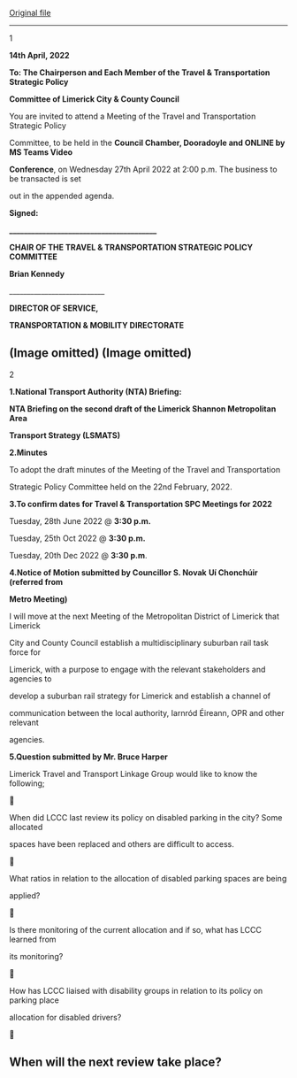 [Original file](https://www.limerick.ie/sites/default/files/media/documents/2022-04/agenda-travel-transportation-spc-meeting-27th-april-2022.pdf)

---
1

**14th April, 2022**

**To: The Chairperson and Each Member of the Travel & Transportation Strategic Policy**

**Committee of Limerick City & County Council**

You are invited to attend a Meeting of the Travel and Transportation Strategic Policy

Committee, to be held in the **Council Chamber, Dooradoyle and ONLINE by MS Teams Video**

**Conference**, on Wednesday 27th April 2022 at 2:00 p.m. The business to be transacted is set

out in the appended agenda.

**Signed:**

**\_\_\_\_\_\_\_\_\_\_\_\_\_\_\_\_\_\_\_\_\_\_\_\_\_\_\_\_\_\_\_\_\_\_\_\_\_\_\_\_**

**CHAIR OF THE TRAVEL & TRANSPORTATION STRATEGIC POLICY COMMITTEE**

**Brian Kennedy**

\_\_\_\_\_\_\_\_\_\_\_\_\_\_\_\_\_\_\_\_\_\_\_\_\_\_\_

**DIRECTOR OF SERVICE,**

**TRANSPORTATION & MOBILITY DIRECTORATE**

(Image omitted)
(Image omitted)
---
2

**1.National Transport Authority (NTA) Briefing:**

**NTA Briefing on the second draft of the Limerick Shannon Metropolitan Area**

**Transport Strategy (LSMATS)**

**2.Minutes**

To adopt the draft minutes of the Meeting of the Travel and Transportation

Strategic Policy Committee held on the 22nd February, 2022.

**3.To confirm dates for Travel & Transportation SPC Meetings for 2022**

Tuesday, 28th June 2022 @ **3:30 p.m.**

Tuesday, 25th Oct 2022 @ **3:30 p.m.**

Tuesday, 20th Dec 2022 @ **3:30 p.m**.

**4.Notice of Motion submitted by Councillor S. Novak** **Uí Chonchúir** **(referred from**

**Metro Meeting)**

I will move at the next Meeting of the Metropolitan District of Limerick that Limerick

City and County Council establish a multidisciplinary suburban rail task force for

Limerick, with a purpose to engage with the relevant stakeholders and agencies to

develop a suburban rail strategy for Limerick and establish a channel of

communication between the local authority, Iarnród Éireann, OPR and other relevant

agencies.

**5.Question submitted by Mr. Bruce Harper**

Limerick Travel and Transport Linkage Group would like to know the following;



When did LCCC last review its policy on disabled parking in the city? Some allocated

spaces have been replaced and others are difficult to access.



What ratios in relation to the allocation of disabled parking spaces are being

applied?



Is there monitoring of the current allocation and if so, what has LCCC learned from

its monitoring?



How has LCCC liaised with disability groups in relation to its policy on parking place

allocation for disabled drivers?



When will the next review take place?
---
